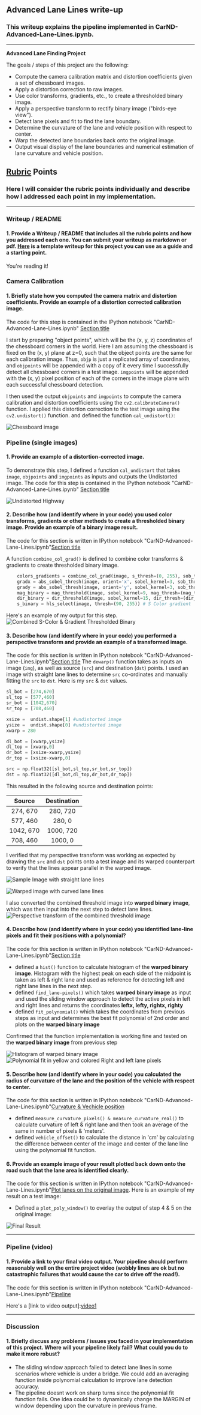 ## Advanced Lane Lines write-up

### This writeup explains the pipeline implemented in CarND-Advanced-Lane-Lines.ipynb. 

---

**Advanced Lane Finding Project**

The goals / steps of this project are the following:

* Compute the camera calibration matrix and distortion coefficients given a set of chessboard images.
* Apply a distortion correction to raw images.
* Use color transforms, gradients, etc., to create a thresholded binary image.
* Apply a perspective transform to rectify binary image ("birds-eye view").
* Detect lane pixels and fit to find the lane boundary.
* Determine the curvature of the lane and vehicle position with respect to center.
* Warp the detected lane boundaries back onto the original image.
* Output visual display of the lane boundaries and numerical estimation of lane curvature and vehicle position.

[//]: # (Image References)

[image1]: output_images/undistorted_chessboard.png "Undistorted Chessboard"
[image1a]: output_images/undistorted_highway.png "Undistorted Highway"
[image2]: output_images/Perspective_Transform_straight.png "Road Transformed Straight Lane"
[image2a]: output_images/Perspective_Transform_curved.png "Road Transformed Curved Lane"
[image3]: output_images/binary_combo_example.png "Binary Example"
[image4]: output_images/warped_binary.png "Warped Binary Example"
[image4a]: output_images/histogram_warped.png "Warped Binary Example"
[image5]: output_images/color_fit_lines.png "Fit Visual"
[image5]: output_images/color_fit_lines.png "Search around polynomial function"
[image6]: output_images/example_output.png "Output"
[video1]: test_videos_output/project_video_output.mp4 "Video"

## [Rubric](https://review.udacity.com/#!/rubrics/571/view) Points

### Here I will consider the rubric points individually and describe how I addressed each point in my implementation.  

---

### Writeup / README

#### 1. Provide a Writeup / README that includes all the rubric points and how you addressed each one.  You can submit your writeup as markdown or pdf.  [Here](https://github.com/udacity/CarND-Advanced-Lane-Lines/blob/master/writeup_template.md) is a template writeup for this project you can use as a guide and a starting point.  

You're reading it!

### Camera Calibration

#### 1. Briefly state how you computed the camera matrix and distortion coefficients. Provide an example of a distortion corrected calibration image.

The code for this step is contained in the IPython notebook "CarND-Advanced-Lane-Lines.ipynb" [Section title](#Compute-the-camera-calibration-matrix-and-distortion-coefficients)

I start by preparing "object points", which will be the (x, y, z) coordinates of the chessboard corners in the world. Here I am assuming the chessboard is fixed on the (x, y) plane at z=0, such that the object points are the same for each calibration image.  Thus, `objp` is just a replicated array of coordinates, and `objpoints` will be appended with a copy of it every time I successfully detect all chessboard corners in a test image.  `imgpoints` will be appended with the (x, y) pixel position of each of the corners in the image plane with each successful chessboard detection.  

I then used the output `objpoints` and `imgpoints` to compute the camera calibration and distortion coefficients using the `cv2.calibrateCamera()` function.  I applied this distortion correction to the test image using the `cv2.undistort()` function. and defined the function `cal_undistort()`: 

![Chessboard image][image1]


### Pipeline (single images)

#### 1. Provide an example of a distortion-corrected image.

To demonstrate this step, I defined a function `cal_undistort` that takes `image`, `objpoints` and `imgpoints`  as inputs and outputs the Undistorted image. The code for this step is contained in the IPython notebook "CarND-Advanced-Lane-Lines.ipynb"
[Section title](#Test-distortion-correction-coefficients-on-a-raw-image)

![Undistorted Highway][image1a]

#### 2. Describe how (and identify where in your code) you used color transforms, gradients or other methods to create a thresholded binary image.  Provide an example of a binary image result.

The code for this section is written in IPython notebook "CarND-Advanced-Lane-Lines.ipynb"[Section title](#Combine-gradients-&-S-Color-thresholds-to-create-a-thresholded-binary-image.)

A function `combine_col_grad()` is defined to combine color transforms & gradients to create thresholded binary image. 
```python
    colors_gradients = combine_col_grad(image, s_thresh=(0, 255), sob_thresh = (20,100), mag_thresh=(30,100), dir_thresh=(0.7, 1.3)) #
    gradx = abs_sobel_thresh(image, orient='x', sobel_kernel=3, sob_thresh=(sob_thresh[0], sob_thresh[1])) # Sobel X gradient
    grady = abs_sobel_thresh(image, orient='y', sobel_kernel=3, sob_thresh=(sob_thresh[0], sob_thresh[1])) # Sobel Y gradient
    mag_binary = mag_threshold(image, sobel_kernel=9, mag_thresh=(mag_thresh[0], mag_thresh[1])) # Magnitude gradient
    dir_binary = dir_threshold(image, sobel_kernel=15, dir_thresh=(dir_thresh[0], dir_thresh[1])) # Direction Gradient
    s_binary = hls_select(image, thresh=(90, 255)) # S Color gradient
```

Here's an example of my output for this step. 
![Combined S-Color & Gradient Thresholded Binary][image3]

#### 3. Describe how (and identify where in your code) you performed a perspective transform and provide an example of a transformed image.

The code for this section is written in IPython notebook "CarND-Advanced-Lane-Lines.ipynb"[Section title](#Perspective-transform)
The `dewarp()` function takes as inputs an image (`img`), as well as source (`src`) and destination (`dst`) points.  I used an image with straight lane lines to determine `src` co-ordinates and manually fitting the `src` to `dst`. Here is my `src` & `dst` values.  

```python
sl_bot = [274,670]
sl_top = [577,460]
sr_bot = [1042,670]
sr_top = [708,460]

xsize =  undist.shape[1] #undistorted image
ysize =  undist.shape[0] #undistorted image
xwarp = 280

dl_bot = [xwarp,ysize]
dl_top = [xwarp,0]
dr_bot = [xsize-xwarp,ysize]
dr_top = [xsize-xwarp,0]

src = np.float32([sl_bot,sl_top,sr_bot,sr_top])
dst = np.float32([dl_bot,dl_top,dr_bot,dr_top])
```

This resulted in the following source and destination points:

| Source        | Destination   | 
|:-------------:|:-------------:| 
| 274, 670      | 280, 720      | 
| 577, 460      | 280,   0      |
| 1042, 670     | 1000, 720     |
| 708, 460      | 1000, 0       |

I verified that my perspective transform was working as expected by drawing the `src` and `dst` points onto a test image and its warped counterpart to verify that the lines appear parallel in the warped image.

![Sample Image with straight lane lines][image2]

![Warped image with curved lane lines][image2a]

I also converted the combined threshold image into **warped binary image**, which was then input into the next step to detect lane lines.  
![Perspective transform of the combined threshold image][image4]

#### 4. Describe how (and identify where in your code) you identified lane-line pixels and fit their positions with a polynomial?

The code for this section is written in IPython notebook "CarND-Advanced-Lane-Lines.ipynb"[Section title](#Perspective-transform) 
- defined a `hist()` function to calculate histogram of the **warped binary image**. Histogram with the highest peak on each side of the midpoint is taken as left & right lane and used as reference for detecting left and right lane lines in the next step. 
- defined `find_lane-pixels()` which takes **warped binary image** as input and used the sliding window approach to detect the active pixels in left and right lines and returns the coordinates **leftx, lefty, rightx, righty** 
- defined `fit_polynomial()` which takes the coordinates from previous steps as input and determines the best fit polynomial of 2nd order and plots on the **warped binary image** 

Confirmed that the function implementation is working fine and tested on the **warped binary image** from previous step

![Histogram of warped binary image][image4a]
![Polynomial fit in yellow and colored Right and left lane pixels][image5]

#### 5. Describe how (and identify where in your code) you calculated the radius of curvature of the lane and the position of the vehicle with respect to center.

The code for this section is written in IPython notebook "CarND-Advanced-Lane-Lines.ipynb"[Curvature & Vechicle position](#Determine-the-curvature-of-the-lane-and-vehicle-position-with-respect-to-center.)

- defined `measure_curvature_pixels() & measure_curvature_real()` to calculate curvature of left & right lane and then took an average of the same in number of pixels & 'meters'. 
- defined `vehicle_offset()` to calculate the distance in 'cm' by calculating the difference between center of the image and center of the lane line using the polynomial fit function. 
 
#### 6. Provide an example image of your result plotted back down onto the road such that the lane area is identified clearly.

The code for this section is written in IPython notebook "CarND-Advanced-Lane-Lines.ipynb"[Plot lanes on the original image](#Plot-lanes-back-on-the-original-image).  Here is an example of my result on a test image:

- Defined a `plot_poly_window()` to overlay the output of step 4 & 5 on the original image:

![Final Result][image6]

---

### Pipeline (video)

#### 1. Provide a link to your final video output.  Your pipeline should perform reasonably well on the entire project video (wobbly lines are ok but no catastrophic failures that would cause the car to drive off the road!).

The code for this section is written in IPython notebook "CarND-Advanced-Lane-Lines.ipynb"[Pipeline](#Video-Pipeline)

Here's a [link to video output]:[video1]

---

### Discussion

#### 1. Briefly discuss any problems / issues you faced in your implementation of this project.  Where will your pipeline likely fail?  What could you do to make it more robust?

- The sliding window approach failed to detect lane lines in some scenarios where vehicle is under a bridge. We could add an averaging function inside polynomial calculation to improve lane detection accuracy. 
- The pipeline doesnt work on sharp turns since the polynomial fit function fails. One idea could be to dynamically change the MARGIN of window depending upon the curvature in previous frame. 
